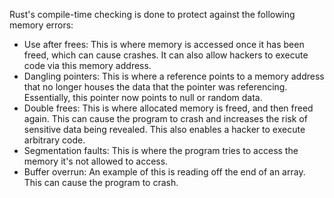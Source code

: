Rust's compile-time checking is done to protect against the following memory errors:

- Use after frees: This is where memory is accessed once it has been freed, which can
cause crashes. It can also allow hackers to execute code via this memory address.
- Dangling pointers: This is where a reference points to a memory address that no
longer houses the data that the pointer was referencing. Essentially, this pointer now
points to null or random data.
- Double frees: This is where allocated memory is freed, and then freed again.
This can cause the program to crash and increases the risk of sensitive data being
revealed. This also enables a hacker to execute arbitrary code.
- Segmentation faults: This is where the program tries to access the memory it's not
allowed to access.
- Buffer overrun: An example of this is reading off the end of an array. This can cause
the program to crash.
